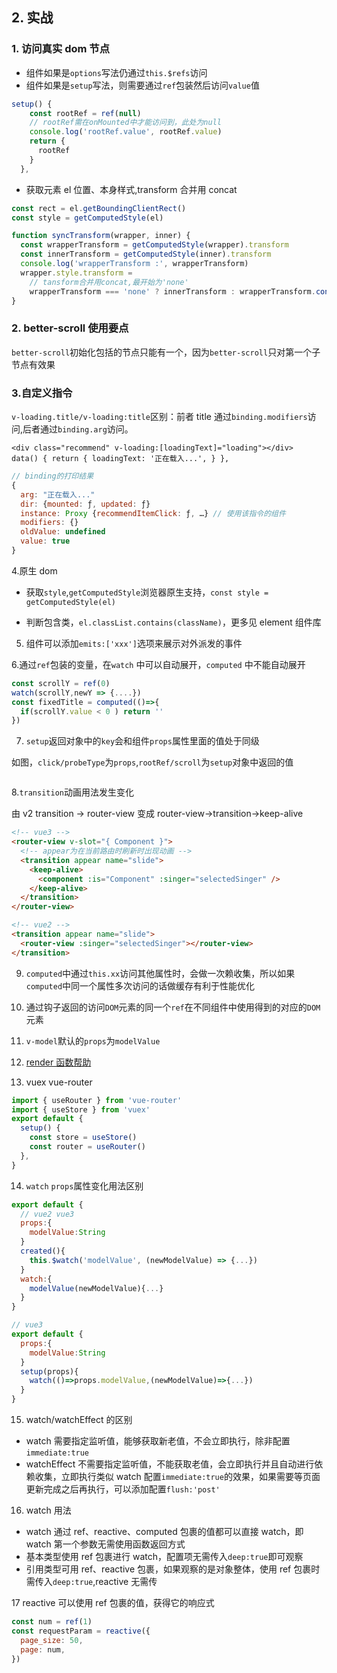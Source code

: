 ## 2. 实战

### 1. 访问真实 dom 节点

- 组件如果是`options`写法仍通过`this.$refs`访问
- 组件如果是`setup`写法，则需要通过`ref`包装然后访问`value`值

```js
setup() {
    const rootRef = ref(null)
    // rootRef需在onMounted中才能访问到，此处为null
    console.log('rootRef.value', rootRef.value)
    return {
      rootRef
    }
  },
```

- 获取元素 el 位置、本身样式,transform 合并用 concat

```js
const rect = el.getBoundingClientRect()
const style = getComputedStyle(el)

function syncTransform(wrapper, inner) {
  const wrapperTransform = getComputedStyle(wrapper).transform
  const innerTransform = getComputedStyle(inner).transform
  console.log('wrapperTransform :', wrapperTransform)
  wrapper.style.transform =
    // tansform合并用concat,最开始为'none'
    wrapperTransform === 'none' ? innerTransform : wrapperTransform.concat('', innerTransform)
}
```

### 2. better-scroll 使用要点

`better-scroll`初始化包括的节点只能有一个，因为`better-scroll`只对第一个子节点有效果

### 3.自定义指令

`v-loading.title/v-loading:title`区别：前者 title 通过`binding.modifiers`访问,后者通过`binding.arg`访问。

```vue
<div class="recommend" v-loading:[loadingText]="loading"></div>
data() { return { loadingText: '正在载入...', } },
```

```js
// binding的打印结果
{
  arg: "正在载入..."
  dir: {mounted: ƒ, updated: ƒ}
  instance: Proxy {recommendItemClick: ƒ, …} // 使用该指令的组件
  modifiers: {}
  oldValue: undefined
  value: true
}
```

4.原生 dom

- 获取`style`,`getComputedStyle`浏览器原生支持，`const style = getComputedStyle(el)`

- 判断包含类，`el.classList.contains(className)`，更多见 element 组件库

5. 组件可以添加`emits:['xxx']`选项来展示对外派发的事件

6.通过`ref`包装的变量，在`watch` 中可以自动展开，`computed` 中不能自动展开

```js
const scrollY = ref(0)
watch(scrollY,newY => {....})
const fixedTitle = computed(()=>{
  if(scrollY.value < 0 ) return ''
})
```

7. `setup`返回对象中的`key`会和组件`props`属性里面的值处于同级

如图，`click/probeType`为`props`,`rootRef/scroll`为`setup`对象中返回的值

<img :src="$withBase('/assets/v3-setup.png')">

8.`transition`动画用法发生变化

由 v2 transition -> router-view 变成 router-view->transition->keep-alive

```html
<!-- vue3 -->
<router-view v-slot="{ Component }">
  <!-- appear为在当前路由时刷新时出现动画 -->
  <transition appear name="slide">
    <keep-alive>
      <component :is="Component" :singer="selectedSinger" />
    </keep-alive>
  </transition>
</router-view>

<!-- vue2 -->
<transition appear name="slide">
  <router-view :singer="selectedSinger"></router-view>
</transition>
```

9. `computed`中通过`this.xx`访问其他属性时，会做一次赖收集，所以如果`computed`中同一个属性多次访问的话做缓存有利于性能优化

10. 通过钩子返回的访问`DOM`元素的同一个`ref`在不同组件中使用得到的对应的`DOM`元素

11. `v-model`默认的`props`为`modelValue`

12. [render 函数帮助](<https://vue-next-template-explorer.netlify.app/#%7B%22src%22%3A%22%3CScroll%20ref%3D%5C%22scrollRef%5C%22%20v-bind%3D%5C%22%24props%5C%22%20%40scroll%3D%5C%22%24emit('scroll'%2Cevent)%5C%22%3E%5Cn%20%20%3Cslot%3E%3C%2Fslot%3E%5Cn%3C%2FScroll%3E%22%2C%22options%22%3A%7B%22mode%22%3A%22module%22%2C%22filename%22%3A%22Foo.vue%22%2C%22prefixIdentifiers%22%3Afalse%2C%22hoistStatic%22%3Afalse%2C%22cacheHandlers%22%3Afalse%2C%22scopeId%22%3Anull%2C%22inline%22%3Afalse%2C%22ssrCssVars%22%3A%22%7B%20color%20%7D%22%2C%22compatConfig%22%3A%7B%22MODE%22%3A3%7D%2C%22whitespace%22%3A%22condense%22%2C%22bindingMetadata%22%3A%7B%22TestComponent%22%3A%22setup-const%22%2C%22setupRef%22%3A%22setup-ref%22%2C%22setupConst%22%3A%22setup-const%22%2C%22setupLet%22%3A%22setup-let%22%2C%22setupMaybeRef%22%3A%22setup-maybe-ref%22%2C%22setupProp%22%3A%22props%22%2C%22vMySetupDir%22%3A%22setup-const%22%7D%2C%22optimizeBindings%22%3Afalse%7D%7D>)

13. vuex vue-router

```js
import { useRouter } from 'vue-router'
import { useStore } from 'vuex'
export default {
  setup() {
    const store = useStore()
    const router = useRouter()
  },
}
```

14. `watch` `props`属性变化用法区别

```js
export default {
  // vue2 vue3
  props:{
    modelValue:String
  }
  created(){
    this.$watch('modelValue', (newModelValue) => {...})
  }
  watch:{
    modelValue(newModelValue){...}
  }
}

// vue3
export default {
  props:{
    modelValue:String
  }
  setup(props){
    watch(()=>props.modelValue,(newModelValue)=>{...})
  }
}
```

15. watch/watchEffect 的区别

- watch 需要指定监听值，能够获取新老值，不会立即执行，除非配置`immediate:true`
- watchEffect 不需要指定监听值，不能获取老值，会立即执行并且自动进行依赖收集，立即执行类似 watch 配置`immediate:true`的效果，如果需要等页面更新完成之后再执行，可以添加配置`flush:'post'`

16. watch 用法

- watch 通过 ref、reactive、computed 包裹的值都可以直接 watch，即 watch 第一个参数无需使用函数返回方式
- 基本类型使用 ref 包裹进行 watch，配置项无需传入`deep:true`即可观察
- 引用类型可用 ref、reactive 包裹，如果观察的是对象整体，使用 ref 包裹时需传入`deep:true`,reactive 无需传

17 reactive 可以使用 ref 包裹的值，获得它的响应式

```js
const num = ref(1)
const requestParam = reactive({
  page_size: 50,
  page: num,
})
```

